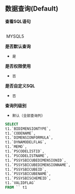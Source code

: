 ## 数据查询(Default) <!-- {docsify-ignore-all} -->



<p class="panel-title"><b>查看SQL语句</b></p>
<br>

<el-row>
&nbsp;<el-tag @click="MYSQL5 = true">MYSQL5</el-tag>
</el-row>

<br>
<p class="panel-title"><b>是否默认查询</b></p>

* `是`

<p class="panel-title"><b>是否权限使用</b></p>

* `否`

<p class="panel-title"><b>是否自定义SQL</b></p>

* `否`

<p class="panel-title"><b>查询列级别</b></p>

* `默认（全部查询列）`






<el-dialog v-model="MYSQL5" title="MYSQL5">

```sql
SELECT
t1.`BIDIMENSIONTYPE`,
t1.`CODENAME`,
t1.`DIMENSIONFORMULA`,
t1.`DYNAMODELFLAG`,
t1.`MEMO`,
t1.`PSCODELISTID`,
t1.`PSCODELISTNAME`,
t1.`PSSYSBICUBEDIMENSIONID`,
t1.`PSSYSBICUBEDIMENSIONNAME`,
t1.`PSSYSBICUBEID`,
t1.`PSSYSBICUBENAME`,
t1.`PSSYSBISCHEMEID`,
t1.`VALIDFLAG`
FROM `` t1 


```

</el-dialog>

<script>
 const { createApp } = Vue
  createApp({
    data() {
      return {
                MYSQL5 : false
        
      }
    },
    methods: {
    }
  }).use(ElementPlus).mount('#app')
</script>